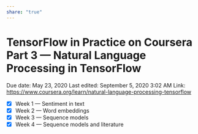 ```yaml
---
share: "true"
---
```


# TensorFlow in Practice on Coursera Part 3 — Natural Language Processing in TensorFlow

Due date: May 23, 2020
Last edited: September 5, 2020 3:02 AM
Link: https://www.coursera.org/learn/natural-language-processing-tensorflow

- [x]  Week 1 — Sentiment in text
- [x]  Week 2 — Word embeddings
- [x]  Week 3 — Sequence models
- [x]  Week 4 — Sequence models and literature
